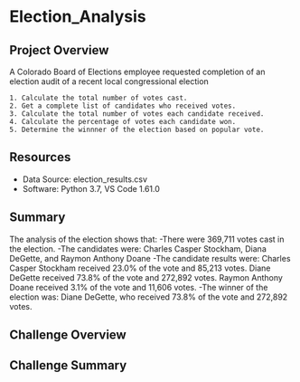 # Election_Analysis

## Project Overview

A Colorado Board of Elections employee requested completion of an election audit 
of a recent local congressional election

	1. Calculate the total number of votes cast.
	2. Get a complete list of candidates who received votes.
	3. Calculate the total number of votes each candidate received.
	4. Calculate the percentage of votes each candidate won.
	5. Determine the winnner of the election based on popular vote.

## Resources
- Data Source: election_results.csv
- Software: Python 3.7, VS Code 1.61.0

## Summary
The analysis of the election shows that:
  	-There were 369,711 votes cast in the election.
  	-The candidates were: Charles Casper Stockham, Diana DeGette, and Raymon Anthony Doane
  	-The candidate results were:
		Charles Casper Stockham received 23.0% of the vote and 85,213 votes.
		Diane DeGette received 73.8% of the vote and 272,892 votes.
		Raymon Anthony Doane received 3.1% of the vote and 11,606 votes.
  	-The winner of the election was:
		Diane DeGette, who received 73.8% of the vote and 272,892 votes.

## Challenge Overview

## Challenge Summary
